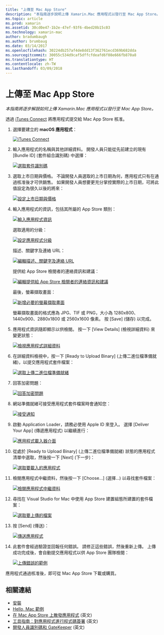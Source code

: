 ```yaml
---
title: "上傳至 Mac App Store"
description: "本指南逐步說明上傳 Xamarin.Mac 應用程式以發行至 Mac App Store。"
ms.topic: article
ms.prod: xamarin
ms.assetid: 30cd0e47-1b2e-47ef-93f6-4bed20b15c03
ms.technology: xamarin-mac
author: bradumbaugh
ms.author: brumbaug
ms.date: 03/14/2017
ms.openlocfilehash: 30224db257af4de8dd13f362761ecd369b682dda
ms.sourcegitcommit: 30055c534d9caf5dffcfdeafd6f08e666fb870a8
ms.translationtype: HT
ms.contentlocale: zh-TW
ms.lasthandoff: 03/09/2018
---
```

# <a name="upload-to-mac-app-store"></a>上傳至 Mac App Store

_本指南將逐步解說如何上傳 Xamarin.Mac 應用程式以發行至 Mac App Store。_

透過 [iTunes Connect](http://itunesconnect.apple.com/) 將應用程式提交給 Mac App Store 核准。

1. 選擇要建立的 **macOS 應用程式**： 

    [![](uploading-images/image65.png "iTunes Connect")](uploading-images/image65.png#lightbox)

2. 輸入應用程式的名稱與其他詳細資料。 開發人員只能從先前建立的現有 [Bundle ID] \(套件組合識別碼\) 中選擇： 

    [![](uploading-images/image66.png "選取套件識別碼")](uploading-images/image66.png#lightbox)

3. 選取上市日期與價格。 不論開發人員選取的上市日期為何，應用程式只有在通過核准後才可供銷售。 如果開發人員想要更充分掌控實際的上市日期，可將此值設定為很久以後的將來： 

    [![](uploading-images/image67.png "設定上市日期與價格")](uploading-images/image67.png#lightbox)

4. 輸入應用程式的資訊，包括其所屬的 App Store 類別： 

    [![](uploading-images/image68.png "輸入應用程式資訊")](uploading-images/image68.png#lightbox) 

    選取適用的分級： 

    [![](uploading-images/image69.png "設定應用程式分級")](uploading-images/image69.png#lightbox) 

    描述、關鍵字及連絡 URL： 

    [![](uploading-images/image70.png "編輯描述、關鍵字及連絡 URL")](uploading-images/image70.png#lightbox) 

    提供給 App Store 檢閱者的連絡資訊和建議： 

    [![](uploading-images/image71.png "編輯提供給 App Store 檢閱者的連絡資訊和建議")](uploading-images/image71.png#lightbox) 

    最後，螢幕擷取畫面： 

    [![](uploading-images/image72.png "新增必要的螢幕擷取畫面")](uploading-images/image72.png#lightbox) 

    螢幕擷取畫面的格式應為 JPG、TIF 或 PNG，大小為 1280x800、1440x900、2880x1800 或 2560x1600 像素。 按 [Save] \(儲存\) 以完成。

5. 應用程式資訊隨即顯示以供檢閱。 按一下 [View Details] \(檢視詳細資料\) 來變更狀態： 

    [![](uploading-images/image73.png "檢視應用程式詳細資料")](uploading-images/image73.png#lightbox)

6. 在詳細資料檢視中，按一下 [Ready to Upload Binary] \(上傳二進位檔準備就緒\)，以提交應用程式套件檔案： 

    [![](uploading-images/image74.png "選取上傳二進位檔準備就緒")](uploading-images/image74.png#lightbox)

7. 回答加密問題： 

    [![](uploading-images/image75.png "回答加密問題")](uploading-images/image75.png#lightbox)

8. 網站準備就緒可接受應用程式套件檔案時會通知您： 

    [![](uploading-images/image76.png "接受通知")](uploading-images/image76.png#lightbox)

9. 啟動 Application Loader，請務必使用 Apple ID 來登入。
選擇 [Deliver Your App] \(傳遞應用程式\) 以繼續進行： 

    [![](uploading-images/image77.png "應用程式載入器介面")](uploading-images/image77.png#lightbox)

10. 從處於 [Ready to Upload Binary] \(上傳二進位檔準備就緒\) 狀態的應用程式清單中選取，然後按一下 [Next] \(下一步\)： 

    [![](uploading-images/image78.png "選取要載入的應用程式")](uploading-images/image78.png#lightbox)

11. 檢閱應用程式中繼資料，然後按一下 [Choose...] \(選擇...\) 以尋找套件檔案： 

    [![](uploading-images/image79.png "檢閱應用程式中繼資料")](uploading-images/image79.png#lightbox)

12. 尋找在 Visual Studio for Mac 中使用 App Store 建置組態所建置的套件檔案： 

    [![](uploading-images/image80.png "選取要上傳的檔案")](uploading-images/image80.png#lightbox)

13. 按 [Send] \(傳送\)： 

    [![](uploading-images/image81.png "傳送應用程式")](uploading-images/image81.png#lightbox)

14. 此套件會經過驗證並回報任何錯誤。 請修正這些錯誤，然後重新上傳。 上傳成功完成後，會自動提交應用程式以供 App Store 團隊檢閱： 

    [![](uploading-images/image82.png "上傳錯誤的範例")](uploading-images/image82.png#lightbox)

應用程式通過核准後，即可從 Mac App Store 下載或購買。

## <a name="related-links"></a>相關連結

- [安裝](~//mac/get-started/installation.md)
- [Hello, Mac 範例](~//mac/get-started/hello-mac.md)
- [在 Mac App Store 上散發應用程式](https://developer.apple.com/devcenter/mac/checklist/) \(英文\)
- [工具指南：對應用程式進行程式碼簽署](https://developer.apple.com/library/mac/#documentation/ToolsLanguages/Conceptual/OSXWorkflowGuide/CodeSigning/CodeSigning.html) \(英文\)
- [開發人員識別碼和 GateKeeper](https://developer.apple.com/resources/developer-id/) \(英文\)
